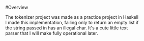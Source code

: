 
#Overview

The tokenizer project was made as a practice project in Haskell  
I made this implementation, failing only to return an empty list if  
the string passed in has an illegal char. It's a cute little text  
parser that I will make fully operational later.
